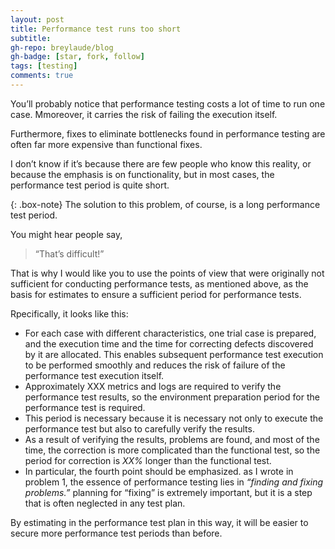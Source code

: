 ```yaml
---
layout: post
title: Performance test runs too short
subtitle: 
gh-repo: breylaude/blog
gh-badge: [star, fork, follow]
tags: [testing]
comments: true
---
```


You’ll probably notice that performance testing costs a lot of time to run one case. Mmoreover, it carries the risk of failing the execution itself. 

Furthermore, fixes to eliminate bottlenecks found in performance testing are often far more expensive than functional fixes.

I don’t know if it’s because there are few people who know this reality, or because the emphasis is on functionality, but in most cases, the performance test period is quite short.

{: .box-note}
The solution to this problem, of course, is a long performance test period.

You might hear people say, 

> “That’s difficult!” 

That is why I would like you to use the points of view that were originally not sufficient for conducting performance tests, as mentioned above, as the basis for estimates to ensure a sufficient period for performance tests.

Rpecifically, it looks like this:

- For each case with different characteristics, one trial case is prepared, and the execution time and the time for correcting defects discovered by it are allocated. This enables subsequent performance test execution to be performed smoothly and reduces the risk of failure of the performance test execution itself.
- Approximately XXX metrics and logs are required to verify the performance test results, so the environment preparation period for the performance test is required.
- This period is necessary because it is necessary not only to execute the performance test but also to carefully verify the results.
- As a result of verifying the results, problems are found, and most of the time, the correction is more complicated than the functional test, so the period for correction is *XX%* longer than the functional test.
- In particular, the fourth point should be emphasized. as I wrote in problem 1, the essence of performance testing lies in *“finding and fixing problems.”* planning for “fixing” is extremely important, but it is a step that is often neglected in any test plan.

By estimating in the performance test plan in this way, it will be easier to secure more performance test periods than before.
